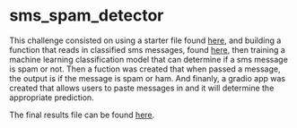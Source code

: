 # sms_spam_detector
This challenge consisted on using a starter file found [here](https://github.com/mikeyms1/sms_spam_detector/blob/main/gradio_sms_text_classification-starter.ipynb), and building a function that reads in classified sms messages, found [here](https://github.com/mikeyms1/sms_spam_detector/blob/main/Resources/SMSSpamCollection.csv), then training a machine learning classification model that can determine if a sms message is spam or not.  Then a fuction was created that when passed a message, the output is if the message is spam or ham.  And finanly, a gradio app was created that allows users to paste messages in and it will determine the appropriate prediction.

The final results file can be found [here](https://github.com/mikeyms1/sms_spam_detector/blob/main/gradio_sms_text_classification.ipynb).
